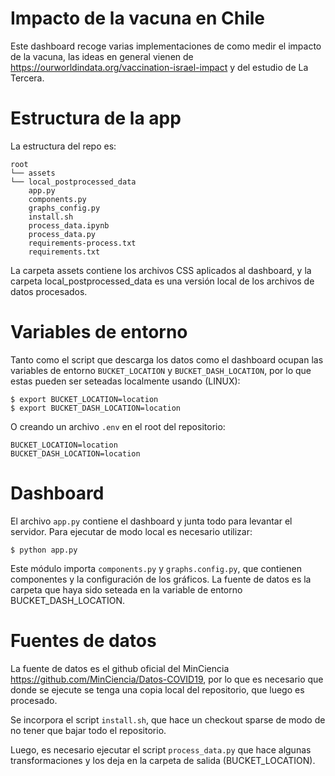 # Impacto de la vacuna en Chile

Este dashboard recoge varias implementaciones de como medir el impacto de la vacuna, las ideas en general vienen de https://ourworldindata.org/vaccination-israel-impact y del estudio de La Tercera.

# Estructura de la app
La estructura del repo es:

```
root
└── assets
└── local_postprocessed_data
    app.py
    components.py
    graphs_config.py
    install.sh
    process_data.ipynb
    process_data.py
    requirements-process.txt
    requirements.txt
```

La carpeta assets contiene los archivos CSS aplicados al dashboard, y la carpeta local_postprocessed_data es una versión local de los archivos de datos procesados.

# Variables de entorno
Tanto como el script que descarga los datos como el dashboard ocupan las variables de entorno `BUCKET_LOCATION` y `BUCKET_DASH_LOCATION`, por lo que estas pueden ser seteadas localmente usando (LINUX):

    $ export BUCKET_LOCATION=location
    $ export BUCKET_DASH_LOCATION=location

O creando un archivo `.env` en el root del repositorio:

    BUCKET_LOCATION=location
    BUCKET_DASH_LOCATION=location

# Dashboard
El archivo `app.py` contiene el dashboard y junta todo para levantar el servidor. Para ejecutar de modo local es necesario utilizar:

    $ python app.py

Este módulo importa `components.py` y `graphs.config.py`, que contienen componentes y la configuración de los gráficos.
La fuente de datos es la carpeta que haya sido seteada en la variable de entorno BUCKET_DASH_LOCATION.

# Fuentes de datos
La fuente de datos es el github oficial del MinCiencia https://github.com/MinCiencia/Datos-COVID19, por lo que es necesario que donde se ejecute se tenga una copia local del repositorio, que luego es procesado.

Se incorpora el script `install.sh`, que hace un checkout sparse de modo de no tener que bajar todo el repositorio.

Luego, es necesario ejecutar el script `process_data.py` que hace algunas transformaciones y los deja en la carpeta de salida (BUCKET_LOCATION).